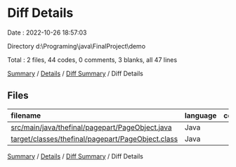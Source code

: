 # Diff Details

Date : 2022-10-26 18:57:03

Directory d:\\Programing\\java\\FinalProject\\demo

Total : 2 files,  44 codes, 0 comments, 3 blanks, all 47 lines

[Summary](results.md) / [Details](details.md) / [Diff Summary](diff.md) / Diff Details

## Files
| filename | language | code | comment | blank | total |
| :--- | :--- | ---: | ---: | ---: | ---: |
| [src/main/java/thefinal/pagepart/PageObject.java](/src/main/java/thefinal/pagepart/PageObject.java) | Java | 35 | 0 | 3 | 38 |
| [target/classes/thefinal/pagepart/PageObject.class](/target/classes/thefinal/pagepart/PageObject.class) | Java | 9 | 0 | 0 | 9 |

[Summary](results.md) / [Details](details.md) / [Diff Summary](diff.md) / Diff Details